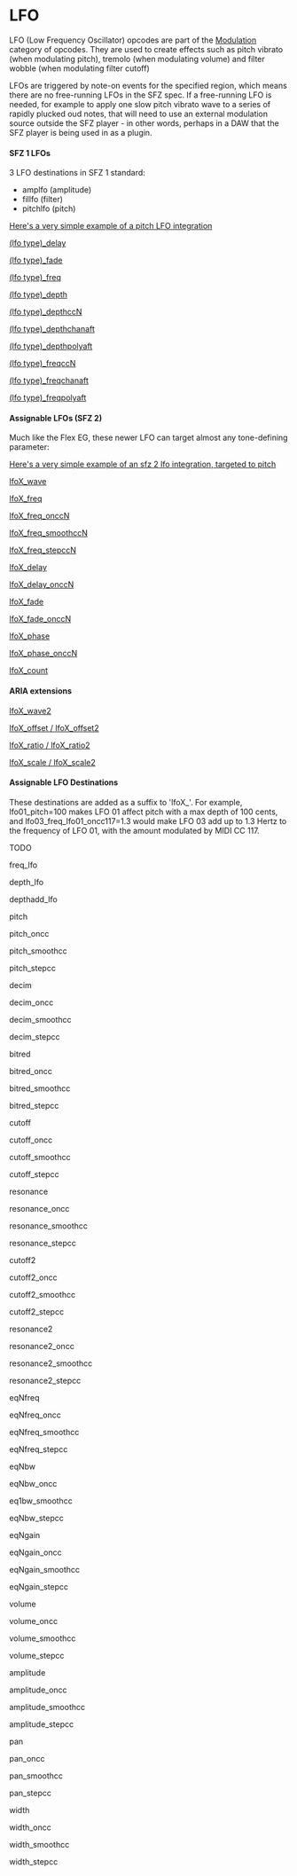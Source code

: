 ---
---
# LFO

LFO (Low Frequency Oscillator) opcodes are part of the [Modulation](/categories/modulation)
category of opcodes. They are used to create effects such as pitch vibrato
(when modulating pitch), tremolo (when modulating volume) and filter wobble
(when modulating filter cutoff)

LFOs are triggered by note-on events for the specified region, which means there
are no free-running LFOs in the SFZ spec. If a free-running LFO is needed, for
example to apply one slow pitch vibrato wave to a series of rapidly plucked oud
notes, that will need to use an external modulation source outside the
SFZ player - in other words, perhaps in a DAW that the SFZ player is being used
in as a plugin.

#### SFZ 1 LFOs

3 LFO destinations in SFZ 1 standard:

- amplfo (amplitude)
- fillfo (filter)
- pitchlfo (pitch)

[Here's a very simple example of a pitch LFO integration](/tutorials/lfo_sfz1)

[(lfo type)_delay](/opcodes/(lfo_type)_delay)

[(lfo type)_fade](/opcodes/(lfo_type)_fade)

[(lfo type)_freq](/opcodes/(lfo_type)_freq)

[(lfo type)_depth](/opcodes/(lfo_type)_depth)

[(lfo type)_depthccN](/opcodes/(lfo_type)_depth)

[(lfo type)_depthchanaft](/opcodes/(lfo_type)_depthchanaft)

[(lfo type)_depthpolyaft](/opcodes/(lfo_type)_depthpolyaft)

[(lfo type)_freqccN](/opcodes/(lfo_type)_freqccN)

[(lfo type)_freqchanaft](/opcodes/(lfo_type)_freqchanaft)

[(lfo type)_freqpolyaft](/opcodes/(lfo_type)_freqpolyaft)

#### Assignable LFOs (SFZ 2)

Much like the Flex EG, these newer LFO can target almost any tone-defining parameter:

[Here's a very simple example of an sfz 2 lfo integration, targeted to pitch](/tutorials/lfo_sfz1)

[lfoX_wave](/opcodes/lfoX_wave)

[lfoX_freq](/opcodes/lfoX_freq)

[lfoX_freq_onccN](/opcodes/lfoX_freq)

[lfoX_freq_smoothccN](/opcodes/lfoX_freq_smoothccN)

[lfoX_freq_stepccN](/opcodes/lfoX_freq_stepccN)

[lfoX_delay](/opcodes/lfoX_delay)

[lfoX_delay_onccN](/opcodes/lfoX_delay)

[lfoX_fade](/opcodes/lfoX_fade)

[lfoX_fade_onccN](/opcodes/lfoX_fade)

[lfoX_phase](/opcodes/lfoX_phase)

[lfoX_phase_onccN](/opcodes/lfoX_phase)

[lfoX_count](/opcodes/lfoX_count)

#### ARIA extensions

[lfoX_wave2](/opcodes/lfoX_wave2)

[lfoX_offset / lfoX_offset2](/opcodes/lfoX_offset)

[lfoX_ratio / lfoX_ratio2](/opcodes/lfoX_ratio)

[lfoX_scale / lfoX_scale2](/opcodes/lfoX_scale)

#### Assignable LFO Destinations

These destinations are added as a suffix to 'lfoX_'. For example,
lfo01_pitch=100 makes LFO 01 affect pitch with a max depth of 100 cents, and
lfo03_freq_lfo01_oncc117=1.3 would make LFO 03 add up to 1.3 Hertz to the
frequency of LFO 01, with the amount modulated by MIDI CC 117.

TODO

freq_lfo

depth_lfo

depthadd_lfo

pitch

pitch_oncc

pitch_smoothcc

pitch_stepcc

decim

decim_oncc

decim_smoothcc

decim_stepcc

bitred

bitred_oncc

bitred_smoothcc

bitred_stepcc

cutoff

cutoff_oncc

cutoff_smoothcc

cutoff_stepcc

resonance

resonance_oncc

resonance_smoothcc

resonance_stepcc

cutoff2

cutoff2_oncc

cutoff2_smoothcc

cutoff2_stepcc

resonance2

resonance2_oncc

resonance2_smoothcc

resonance2_stepcc

eqNfreq

eqNfreq_oncc

eqNfreq_smoothcc

eqNfreq_stepcc

eqNbw

eqNbw_oncc

eq1bw_smoothcc

eqNbw_stepcc

eqNgain

eqNgain_oncc

eqNgain_smoothcc

eqNgain_stepcc

volume

volume_oncc

volume_smoothcc

volume_stepcc

amplitude

amplitude_oncc

amplitude_smoothcc

amplitude_stepcc

pan

pan_oncc

pan_smoothcc

pan_stepcc

width

width_oncc

width_smoothcc

width_stepcc 
